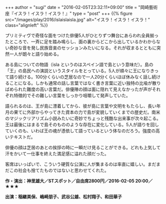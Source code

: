+++
author = "sugi"
date = "2016-02-05T23:32:11+09:00"
title = "岡崎藝術座『イスラ！イスラ！イスラ！』"
type = "post"
+++
{{% figure src="/images/play/2016/islaislaisla.jpg" alt="イスラ！イスラ！イスラ！" class="alignleft" %}}

プリミティヴで奇怪な面をつけた俳優5人がひとりずつ舞台にあらわれ全員揃ったところで、一斉に足を踏み鳴らし、面の裏からどこから出しているかわからない奇妙な音を発し民族音楽のセッションみたいになる。それが収まるとともに突然一人が朗々と語り始める。

ある島についての物語（isla というのはスペイン語で島という意味だ）。島の「王」の島民への演説というスタイルをとっている。5人が順々に王になりきって語り続ける。100分くらいの芝居なので一人20分くらいほぼ休みなく話し続けることになる。しかも通常の話し言葉ではなく書き言葉に近い独特の比喩が散りばめられた難度の高い言葉だ。俳優陣の顔は面に隠れて見えなかったが声がそれぞれ特徴的でその難しい言葉をしっかり咀嚼して発声していた。

語られるのは、王が島に漂着してから、彼が島に言葉や文明をもたらし、長い年月の果てに外部からやってきた資本の力で島が変貌していくまでの歴史だ。南米のマジックリアリズム小説みたいに奇妙でちょっと残酷な出来事が次々起こる。王は最後にはまるで島そのもののような存在に変化している。5人が語りを回していくのも、いわば王の魂が憑依して語っているという体なのだろう。強度の高いテキストだ。

俳優の顔は芝居のあとの挨拶の時に一瞬だけ見ることができる。どれも上気して汗をかいて一仕事を終えた満足感に溢れた顔だった。

客席はいっぱいで、こういう硬質な公演に人が集まるのは率直に嬉しい。まだまだこの社会も捨てたものではないと思わせてくれた。

**作・演出：神里雄大／STスポット／自由席2800円／2016-02-05 20:00／★★★**

**出演：稲継美保、嶋崎朋子、武谷公雄、松村翔子、和田華子**
